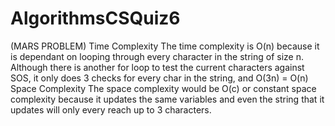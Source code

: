 # AlgorithmsCSQuiz6

(MARS PROBLEM)
Time Complexity
The time complexity is O(n) because it is dependant on looping through every character in the string of size n. Although there is another for loop to test the current characters against SOS, it only does 3 checks for every char in the string, and O(3n) = O(n)
Space Complexity
The space complexity would be O(c) or constant space complexity because it updates the same variables and even the string that it updates will only every reach up to 3 characters.
